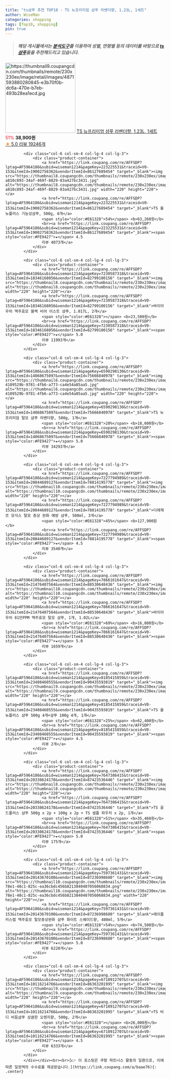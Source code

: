 ```yaml
---
title: "ts샴푸 추천 TOP10 - TS 뉴프리미엄 샴푸 라벤더향, 1.23L, 1세트"
author: WiseMan
categories: shopping
tags: [Top10, shopping]
pin: true
---
```


> ##### 해당 게시물에서는 [**분석도구**](https://itemscout.io/)를 이용하여 **성별**, **연령별** 등의 데이터를 바탕으로 [**ts샴푸**](https://link.coupang.com/a/baae76)들을 추천해드리고 있습니다.
<div class="container"><div class="row">
            <div class="col-6 col-sm-4 col-lg-4 col-lg-3">
                <div class="product-container">
                    <a href="https://link.coupang.com/re/AFFSDP?lptag=AF5964186&subid=wiseman1214&pageKey=5423800638&traceid=V0-153&itemId=8198038897&vendorItemId=75486140288" target="_blank"><img src="https://thumbnail9.coupangcdn.com/thumbnails/remote/230x230ex/image/retail/images/4871593880280845-e3b70f0b-dc6a-470e-b7eb-493b28ea1ecd.jpg" alt="https://thumbnail9.coupangcdn.com/thumbnails/remote/230x230ex/image/retail/images/4871593880280845-e3b70f0b-dc6a-470e-b7eb-493b28ea1ecd.jpg" width="220" height="220"></a>
                    <a href="https://link.coupang.com/re/AFFSDP?lptag=AF5964186&subid=wiseman1214&pageKey=5423800638&traceid=V0-153&itemId=8198038897&vendorItemId=75486140288" target="_blank">TS 뉴프리미엄 샴푸 라벤더향, 1.23L, 1세트</a>
                    <span style="color:#E61328">51%</span> <b>38,900원</b>
                    <br><a href="https://link.coupang.com/re/AFFSDP?lptag=AF5964186&subid=wiseman1214&pageKey=5423800638&traceid=V0-153&itemId=8198038897&vendorItemId=75486140288" target="_blank"><span style="color:#FE9427">★</span> 5.0
                    리뷰 19246개</a>
                </div>
            </div>
            
            <div class="col-6 col-sm-4 col-lg-4 col-lg-3">
                <div class="product-container">
                    <a href="https://link.coupang.com/re/AFFSDP?lptag=AF5964186&subid=wiseman1214&pageKey=223225531&traceid=V0-153&itemId=19002758362&vendorItemId=86127689454" target="_blank"><img src="https://thumbnail8.coupangcdn.com/thumbnails/remote/230x230ex/image/retail/images/18532848427085-a810c893-34af-469f-8829-83a427bc3431.jpg" alt="https://thumbnail8.coupangcdn.com/thumbnails/remote/230x230ex/image/retail/images/18532848427085-a810c893-34af-469f-8829-83a427bc3431.jpg" width="220" height="220"></a>
                    <a href="https://link.coupang.com/re/AFFSDP?lptag=AF5964186&subid=wiseman1214&pageKey=223225531&traceid=V0-153&itemId=19002758362&vendorItemId=86127689454" target="_blank">TS 올뉴플러스 기능성샴푸, 500g, 6개</a>
                    <span style="color:#E61328">54%</span> <b>63,260원</b>
                    <br><a href="https://link.coupang.com/re/AFFSDP?lptag=AF5964186&subid=wiseman1214&pageKey=223225531&traceid=V0-153&itemId=19002758362&vendorItemId=86127689454" target="_blank"><span style="color:#FE9427">★</span> 4.5
                    리뷰 4073개</a>
                </div>
            </div>
            
            <div class="col-6 col-sm-4 col-lg-4 col-lg-3">
                <div class="product-container">
                    <a href="https://link.coupang.com/re/AFFSDP?lptag=AF5964186&subid=wiseman1214&pageKey=7230587318&traceid=V0-153&itemId=18346168056&vendorItemId=82799100156" target="_blank"><img src="https://thumbnail8.coupangcdn.com/thumbnails/remote/230x230ex/image/vendor_inventory/a391/d40849eeb596dccb750eeb31aa408b1def2a67442172a199cdb7459a1cbf.jpg" alt="https://thumbnail8.coupangcdn.com/thumbnails/remote/230x230ex/image/vendor_inventory/a391/d40849eeb596dccb750eeb31aa408b1def2a67442172a199cdb7459a1cbf.jpg" width="220" height="220"></a>
                    <a href="https://link.coupang.com/re/AFFSDP?lptag=AF5964186&subid=wiseman1214&pageKey=7230587318&traceid=V0-153&itemId=18346168056&vendorItemId=82799100156" target="_blank">바이아우어 맥주효모 블랙 비어 이스트 샴푸, 1.017L, 2개</a>
                    <span style="color:#E61328"></span> <b>23,500원</b>
                    <br><a href="https://link.coupang.com/re/AFFSDP?lptag=AF5964186&subid=wiseman1214&pageKey=7230587318&traceid=V0-153&itemId=18346168056&vendorItemId=82799100156" target="_blank"><span style="color:#FE9427">★</span> 5.0
                    리뷰 11993개</a>
                </div>
            </div>
            
            <div class="col-6 col-sm-4 col-lg-4 col-lg-3">
                <div class="product-container">
                    <a href="https://link.coupang.com/re/AFFSDP?lptag=AF5964186&subid=wiseman1214&pageKey=6590298130&traceid=V0-153&itemId=14868675097&vendorItemId=75666840978" target="_blank"><img src="https://thumbnail6.coupangcdn.com/thumbnails/remote/230x230ex/image/retail/images/285341068759705-4109529b-9781-4fb6-a773-ca4e54a85aa5.jpg" alt="https://thumbnail6.coupangcdn.com/thumbnails/remote/230x230ex/image/retail/images/285341068759705-4109529b-9781-4fb6-a773-ca4e54a85aa5.jpg" width="220" height="220"></a>
                    <a href="https://link.coupang.com/re/AFFSDP?lptag=AF5964186&subid=wiseman1214&pageKey=6590298130&traceid=V0-153&itemId=14868675097&vendorItemId=75666840978" target="_blank">TS 뉴프리미엄 탈모 샴푸 라벤더향, 500g, 1개</a>
                    <span style="color:#E61328">20%</span> <b>18,600원</b>
                    <br><a href="https://link.coupang.com/re/AFFSDP?lptag=AF5964186&subid=wiseman1214&pageKey=6590298130&traceid=V0-153&itemId=14868675097&vendorItemId=75666840978" target="_blank"><span style="color:#FE9427">★</span> 5.0
                    리뷰 34293개</a>
                </div>
            </div>
            
            <div class="col-6 col-sm-4 col-lg-4 col-lg-3">
                <div class="product-container">
                    <a href="https://link.coupang.com/re/AFFSDP?lptag=AF5964186&subid=wiseman1214&pageKey=7227794989&traceid=V0-153&itemId=20844689127&vendorItemId=78814195778" target="_blank"><img src="https://thumbnail10.coupangcdn.com/thumbnails/remote/230x230ex/image/vendor_inventory/ea2b/42a6aacbd63c69b3f95e6477b6c1e9155c75d981360d58682e2bb93e9cb1.jpg" alt="https://thumbnail10.coupangcdn.com/thumbnails/remote/230x230ex/image/vendor_inventory/ea2b/42a6aacbd63c69b3f95e6477b6c1e9155c75d981360d58682e2bb93e9cb1.jpg" width="220" height="220"></a>
                    <a href="https://link.coupang.com/re/AFFSDP?lptag=AF5964186&subid=wiseman1214&pageKey=7227794989&traceid=V0-153&itemId=20844689127&vendorItemId=78814195778" target="_blank">디에제르 모식스 탈모 증상 완화 예방 샴푸, 500ml, 3개</a>
                    <span style="color:#E61328">45%</span> <b>127,900원</b>
                    <br><a href="https://link.coupang.com/re/AFFSDP?lptag=AF5964186&subid=wiseman1214&pageKey=7227794989&traceid=V0-153&itemId=20844689127&vendorItemId=78814195778" target="_blank"><span style="color:#FE9427">★</span> 4.5
                    리뷰 3540개</a>
                </div>
            </div>
            
            <div class="col-6 col-sm-4 col-lg-4 col-lg-3">
                <div class="product-container">
                    <a href="https://link.coupang.com/re/AFFSDP?lptag=AF5964186&subid=wiseman1214&pageKey=7866161647&traceid=V0-153&itemId=21476407564&vendorItemId=88530648436" target="_blank"><img src="https://thumbnail10.coupangcdn.com/thumbnails/remote/230x230ex/image/vendor_inventory/a965/f5219a2e39232ae9930f222095a90c78ca76a25fe240b1e8028e67dc7fbc.jpg" alt="https://thumbnail10.coupangcdn.com/thumbnails/remote/230x230ex/image/vendor_inventory/a965/f5219a2e39232ae9930f222095a90c78ca76a25fe240b1e8028e67dc7fbc.jpg" width="220" height="220"></a>
                    <a href="https://link.coupang.com/re/AFFSDP?lptag=AF5964186&subid=wiseman1214&pageKey=7866161647&traceid=V0-153&itemId=21476407564&vendorItemId=88530648436" target="_blank">바이아우어 81만PPM 맥주효모 탈모 샴푸, 1개, 1.02L</a>
                    <span style="color:#E61328">69%</span> <b>16,800원</b>
                    <br><a href="https://link.coupang.com/re/AFFSDP?lptag=AF5964186&subid=wiseman1214&pageKey=7866161647&traceid=V0-153&itemId=21476407564&vendorItemId=88530648436" target="_blank"><span style="color:#FE9427">★</span> 5.0
                    리뷰 1659개</a>
                </div>
            </div>
            
            <div class="col-6 col-sm-4 col-lg-4 col-lg-3">
                <div class="product-container">
                    <a href="https://link.coupang.com/re/AFFSDP?lptag=AF5964186&subid=wiseman1214&pageKey=8185415859&traceid=V0-153&itemId=23408460555&vendorItemId=90435593819" target="_blank"><img src="https://thumbnail9.coupangcdn.com/thumbnails/remote/230x230ex/image/vendor_inventory/da65/2a053145027c3696a14fb2797af10233279844e57428f6a0a15732f6f3fc.jpg" alt="https://thumbnail9.coupangcdn.com/thumbnails/remote/230x230ex/image/vendor_inventory/da65/2a053145027c3696a14fb2797af10233279844e57428f6a0a15732f6f3fc.jpg" width="220" height="220"></a>
                    <a href="https://link.coupang.com/re/AFFSDP?lptag=AF5964186&subid=wiseman1214&pageKey=8185415859&traceid=V0-153&itemId=23408460555&vendorItemId=90435593819" target="_blank">TS 올뉴플러스 샴푸 500g 4개+샴푸 100g 4개, 1개</a>
                    <span style="color:#E61328">25%</span> <b>62,400원</b>
                    <br><a href="https://link.coupang.com/re/AFFSDP?lptag=AF5964186&subid=wiseman1214&pageKey=8185415859&traceid=V0-153&itemId=23408460555&vendorItemId=90435593819" target="_blank"><span style="color:#FE9427">★</span> 4.5
                    리뷰 2개</a>
                </div>
            </div>
            
            <div class="col-6 col-sm-4 col-lg-4 col-lg-3">
                <div class="product-container">
                    <a href="https://link.coupang.com/re/AFFSDP?lptag=AF5964186&subid=wiseman1214&pageKey=7647386415&traceid=V0-153&itemId=20338624178&vendorItemId=87423536446" target="_blank"><img src="https://thumbnail8.coupangcdn.com/thumbnails/remote/230x230ex/image/vendor_inventory/b79a/8f23f0c96578773f29120d0cc5e16eecadaed3a1382fc2f4d24eb3a0edcb.jpg" alt="https://thumbnail8.coupangcdn.com/thumbnails/remote/230x230ex/image/vendor_inventory/b79a/8f23f0c96578773f29120d0cc5e16eecadaed3a1382fc2f4d24eb3a0edcb.jpg" width="220" height="220"></a>
                    <a href="https://link.coupang.com/re/AFFSDP?lptag=AF5964186&subid=wiseman1214&pageKey=7647386415&traceid=V0-153&itemId=20338624178&vendorItemId=87423536446" target="_blank">TS 골드플러스 샴푸 500g x 2p + 100g x 2p + TS 샘플 파우치 x 2p, 1개</a>
                    <span style="color:#E61328">51%</span> <b>35,460원</b>
                    <br><a href="https://link.coupang.com/re/AFFSDP?lptag=AF5964186&subid=wiseman1214&pageKey=7647386415&traceid=V0-153&itemId=20338624178&vendorItemId=87423536446" target="_blank"><span style="color:#FE9427">★</span> 5.0
                    리뷰 175개</a>
                </div>
            </div>
            
            <div class="col-6 col-sm-4 col-lg-4 col-lg-3">
                <div class="product-container">
                    <a href="https://link.coupang.com/re/AFFSDP?lptag=AF5964186&subid=wiseman1214&pageKey=7597361431&traceid=V0-153&itemId=20143670100&vendorItemId=87236998680" target="_blank"><img src="https://thumbnail10.coupangcdn.com/thumbnails/remote/230x230ex/image/retail/images/534be01e-78e1-48c1-825c-ea36cbdc456b8213840407056068834.png" alt="https://thumbnail10.coupangcdn.com/thumbnails/remote/230x230ex/image/retail/images/534be01e-78e1-48c1-825c-ea36cbdc456b8213840407056068834.png" width="220" height="220"></a>
                    <a href="https://link.coupang.com/re/AFFSDP?lptag=AF5964186&subid=wiseman1214&pageKey=7597361431&traceid=V0-153&itemId=20143670100&vendorItemId=87236998680" target="_blank">에이플러스랩 맥주효모 탈모증상완화 샴푸 화이트 스웨이드향, 480ml, 5개</a>
                    <span style="color:#E61328">54%</span> <b>74,500원</b>
                    <br><a href="https://link.coupang.com/re/AFFSDP?lptag=AF5964186&subid=wiseman1214&pageKey=7597361431&traceid=V0-153&itemId=20143670100&vendorItemId=87236998680" target="_blank"><span style="color:#FE9427">★</span> 5.0
                    리뷰 6228개</a>
                </div>
            </div>
            
            <div class="col-6 col-sm-4 col-lg-4 col-lg-3">
                <div class="product-container">
                    <a href="https://link.coupang.com/re/AFFSDP?lptag=AF5964186&subid=wiseman1214&pageKey=6718912707&traceid=V0-153&itemId=10116214766&vendorItemId=86363201995" target="_blank"><img src="https://thumbnail9.coupangcdn.com/thumbnails/remote/230x230ex/image/vendor_inventory/b211/f9670df53aef1c2227a1adfe33ab1403be4d2169fe2c6634fdb06999e675.jpg" alt="https://thumbnail9.coupangcdn.com/thumbnails/remote/230x230ex/image/vendor_inventory/b211/f9670df53aef1c2227a1adfe33ab1403be4d2169fe2c6634fdb06999e675.jpg" width="220" height="220"></a>
                    <a href="https://link.coupang.com/re/AFFSDP?lptag=AF5964186&subid=wiseman1214&pageKey=6718912707&traceid=V0-153&itemId=10116214766&vendorItemId=86363201995" target="_blank">TS 비디 비듬샴푸 상큼한 오렌지향, 500g, 2개</a>
                    <span style="color:#E61328"></span> <b>26,000원</b>
                    <br><a href="https://link.coupang.com/re/AFFSDP?lptag=AF5964186&subid=wiseman1214&pageKey=6718912707&traceid=V0-153&itemId=10116214766&vendorItemId=86363201995" target="_blank"><span style="color:#FE9427">★</span> 4.5
                    리뷰 6333개</a>
                </div>
            </div>
            </div></div><br><br>[👉 이 포스팅은 쿠팡 파트너스 활동의 일환으로, 이에 따른 일정액의 수수료를 제공받습니다.](https://link.coupang.com/a/baae76){: .center}